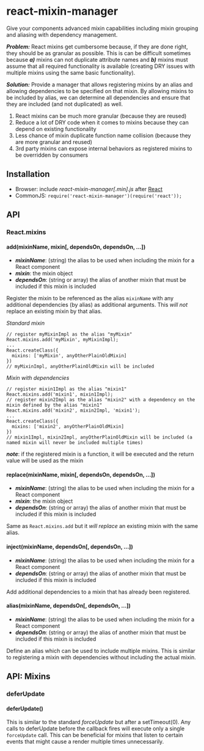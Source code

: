 react-mixin-manager
========================
Give your components advanced mixin capabilities including mixin grouping and aliasing with dependency management.

***Problem:*** React mixins get cumbersome because, if they are done right, they should be as granular as possible.  This is can be difficult sometimes because ***a)*** mixins can not duplicate attribute names and ***b)*** mixins must assume that all required functionality is available (creating DRY issues with multiple mixins using the same basic functionality).

***Solution:*** Provide a manager that allows registering mixins by an alias and allowing dependencies to be specified on that mixin.  By allowing mixins to be included by alias, we can determine all dependencies and ensure that they are included (and not duplicated) as well.

1. React mixins can be much more granular (because they are reused)
2. Reduce a lot of DRY code when it comes to mixins because they can depend on existing functionality
3. Less chance of mixin duplicate function name collision (because they are more granular and reused)
4. 3rd party mixins can expose internal behaviors as registered mixins to be overridden by consumers


Installation
------------
* Browser: include *react-mixin-manager[.min].js* after [React](http://facebook.github.io/react/)
* CommonJS: ```require('react-mixin-manager')(require('react'));```

API
------------

### React.mixins

#### add(mixinName, mixin[, dependsOn, dependsOn, ...])
* ***mixinName***: (string) the alias to be used when including the mixin for a React component
* ***mixin***: the mixin object
* ***dependsOn***: (string or array) the alias of another mixin that must be included if this mixin is included

Register the mixin to be referenced as the alias `mixinName` with any additional dependencies (by alias) as additional arguments.  This *will not* replace an existing mixin by that alias.

*Standard mixin*
```
// register myMixinImpl as the alias "myMixin"
React.mixins.add('myMixin', myMixinImpl);
...
React.createClass({
  mixins: ['myMixin', anyOtherPlainOldMixin]
})
// myMixinImpl, anyOtherPlainOldMixin will be included
```

*Mixin with dependencies*
```
// register mixin1Impl as the alias "mixin1"
React.mixins.add('mixin1', mixin1Impl);
// register mixin2Impl as the alias "mixin2" with a dependency on the mixin defined by the alias "mixin1"
React.mixins.add('mixin2', mixin2Impl, 'mixin1');
...
React.createClass({
  mixins: ['mixin2', anyOtherPlainOldMixin]
})
// mixin1Impl, mixin2Impl, anyOtherPlainOldMixin will be included (a named mixin will never be included multiple times)
```
***note***: if the registered mixin is a function, it will be executed and the return value will be used as the mixin


#### replace(mixinName, mixin[, dependsOn, dependsOn, ...])
* ***mixinName***: (string) the alias to be used when including the mixin for a React component
* ***mixin***: the mixin object
* ***dependsOn***: (string or array) the alias of another mixin that must be included if this mixin is included

Same as ```React.mixins.add``` but it *will replace* an existing mixin with the same alias.


#### inject(mixinName, dependsOn[, dependsOn, ...])
* ***mixinName***: (string) the alias to be used when including the mixin for a React component
* ***dependsOn***: (string or array) the alias of another mixin that must be included if this mixin is included

Add additional dependencies to a mixin that has already been registered.


#### alias(mixinName, dependsOn[, dependsOn, ...])
* ***mixinName***: (string) the alias to be used when including the mixin for a React component
* ***dependsOn***: (string or array) the alias of another mixin that must be included if this mixin is included

Define an alias which can be used to include multiple mixins.  This is similar to registering a mixin with dependencies without including the actual mixin.


API: Mixins
----------------
### deferUpdate

#### deferUpdate()

This is similar to the standard *forceUpdate* but after a setTimeout(0).  Any calls to deferUpdate before the callback fires will execute only a single ```forceUpdate``` call.  This can be beneficial for mixins that listen to certain events that might cause a render multiple times unnecessarily.
